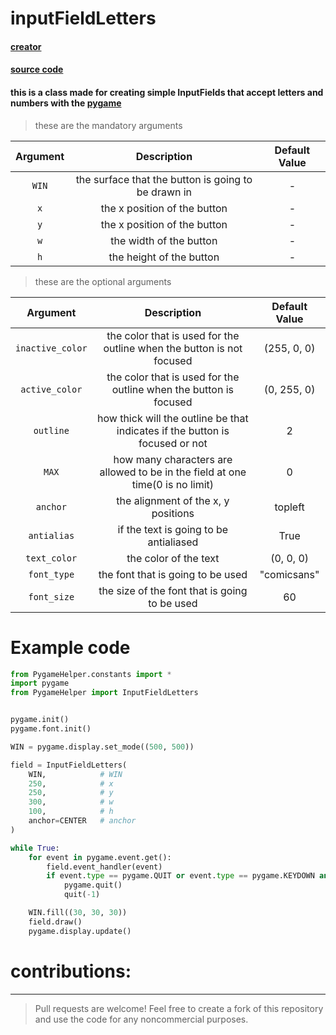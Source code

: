 # inputFieldLetters

#### [creator](https://github.com/Emc2356)
#### [source code](https://github.com/Emc2356/Pygame-Widgets)

#### this is a class made for creating simple InputFields that accept letters and numbers with the [pygame](https://www.pygame.org)
> these are the mandatory arguments

| Argument | Description | Default Value |
|:----------:|:-------------:|:---------------:|
| `WIN` | the surface that the button is going to be drawn in | - |
| `x` | the x position of the button | - |
| `y` | the x position of the button | - |
| `w` | the width of the button | - |
| `h` | the height of the button | - |
> these are the optional arguments

| Argument | Description | Default Value |
|:----------:|:-------------:|:---------------:|
| `inactive_color` | the color that is used for the outline when the button is not focused | (255, 0, 0) |
| `active_color` | the color that is used for the outline when the button is focused | (0, 255, 0) |
| `outline` | how thick will the outline be that indicates if the button is focused or not | 2 |
| `MAX` | how many characters are allowed to be in the field at one time(0 is no limit) | 0 |
| `anchor` | the alignment of the x, y positions | topleft | 
| `antialias` | if the text is going to be antialiased | True |
| `text_color` | the color of the text | (0, 0, 0) |
| `font_type` | the font that is going to be used | "comicsans" |
| `font_size` | the size of the font that is going to be used | 60 |

# Example code
```python
from PygameHelper.constants import *
import pygame
from PygameHelper import InputFieldLetters


pygame.init()
pygame.font.init()

WIN = pygame.display.set_mode((500, 500))

field = InputFieldLetters(
    WIN,            # WIN
    250,            # x
    250,            # y
    300,            # w
    100,            # h
    anchor=CENTER   # anchor
)

while True:
    for event in pygame.event.get():
        field.event_handler(event)
        if event.type == pygame.QUIT or event.type == pygame.KEYDOWN and event.key == pygame.K_ESCAPE:
            pygame.quit()
            quit(-1)

    WIN.fill((30, 30, 30))
    field.draw()
    pygame.display.update()

```

# contributions:
---
> Pull requests are welcome!
> Feel free to create a fork of this repository and use the code for any noncommercial purposes.
